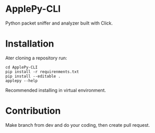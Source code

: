# ApplePy-CLI
Python packet sniffer and analyzer built with Click.

# Installation

Ater cloning a repository run:

```{bash}
cd ApplePy-CLI
pip install -r requirenments.txt
pip install --editable .
applepy --help
```

Recommended installing in virtual environment.

# Contribution 

Make branch from dev and do your coding, then create pull request.